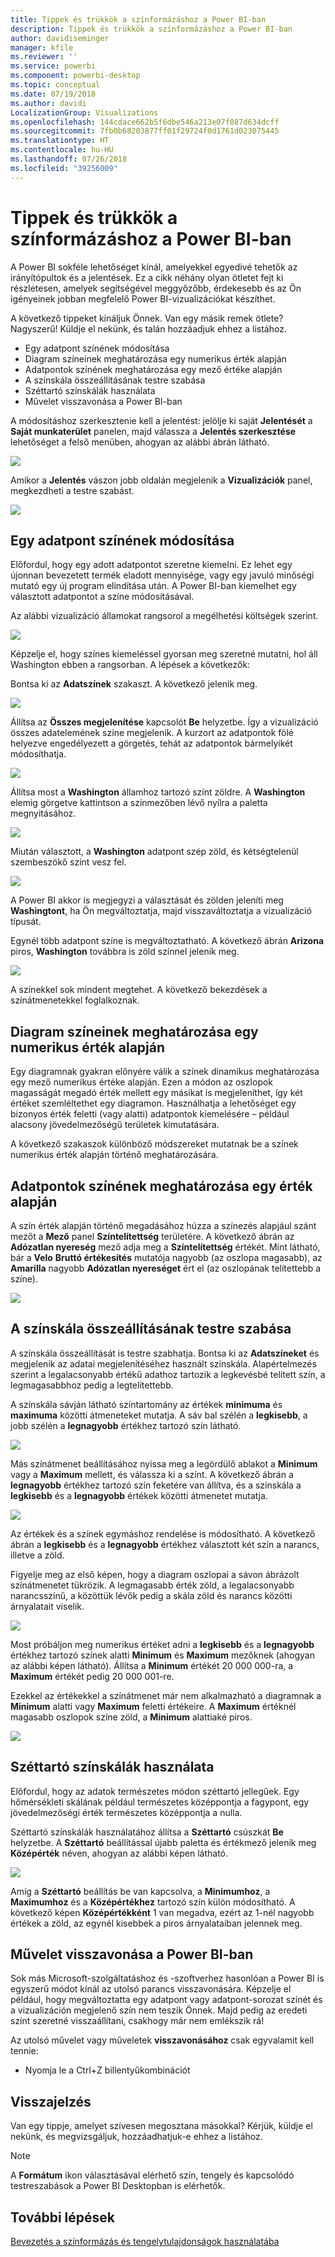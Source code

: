 ```yaml
---
title: Tippek és trükkök a színformázáshoz a Power BI-ban
description: Tippek és trükkök a színformázáshoz a Power BI-ban
author: davidiseminger
manager: kfile
ms.reviewer: ''
ms.service: powerbi
ms.component: powerbi-desktop
ms.topic: conceptual
ms.date: 07/19/2018
ms.author: davidi
LocalizationGroup: Visualizations
ms.openlocfilehash: 144cdace662b5f6dbe546a213e07f087d634dcff
ms.sourcegitcommit: 7fb0b68203877ff01f29724f0d1761d023075445
ms.translationtype: HT
ms.contentlocale: hu-HU
ms.lasthandoff: 07/26/2018
ms.locfileid: "39256009"
---
```

# <a name="tips-and-tricks-for-color-formatting-in-power-bi"></a>Tippek és trükkök a színformázáshoz a Power BI-ban
A Power BI sokféle lehetőséget kínál, amelyekkel egyedivé tehetők az irányítópultok és a jelentések. Ez a cikk néhány olyan ötletet fejt ki részletesen, amelyek segítségével meggyőzőbb, érdekesebb és az Ön igényeinek jobban megfelelő Power BI-vizualizációkat készíthet.

A következő tippeket kínáljuk Önnek. Van egy másik remek ötlete? Nagyszerű! Küldje el nekünk, és talán hozzáadjuk ehhez a listához.

* Egy adatpont színének módosítása
* Diagram színeinek meghatározása egy numerikus érték alapján
* Adatpontok színének meghatározása egy mező értéke alapján
* A színskála összeállításának testre szabása
* Széttartó színskálák használata
* Művelet visszavonása a Power BI-ban

A módosításhoz szerkesztenie kell a jelentést: jelölje ki saját **Jelentését** a **Saját munkaterület** panelen, majd válassza a **Jelentés szerkesztése** lehetőséget a felső menüben, ahogyan az alábbi ábrán látható.

![](media/service-tips-and-tricks-for-color-formatting/tipstrickscolor_1.png)

Amikor a **Jelentés** vászon jobb oldalán megjelenik a **Vizualizációk** panel, megkezdheti a testre szabást.

![](media/service-tips-and-tricks-for-color-formatting/tipstrickscolor_2.png)

## <a name="change-the-color-of-a-single-data-point"></a>Egy adatpont színének módosítása
Előfordul, hogy egy adott adatpontot szeretne kiemelni. Ez lehet egy újonnan bevezetett termék eladott mennyisége, vagy egy javuló minőségi mutató egy új program elindítása után. A Power BI-ban kiemelhet egy választott adatpontot a színe módosításával.

Az alábbi vizualizáció államokat rangsorol a megélhetési költségek szerint. 

![](media/service-tips-and-tricks-for-color-formatting/tipstrickscolor_3.png)

Képzelje el, hogy színes kiemeléssel gyorsan meg szeretné mutatni, hol áll Washington ebben a rangsorban. A lépések a következők:

Bontsa ki az **Adatszínek** szakaszt. A következő jelenik meg.

![](media/service-tips-and-tricks-for-color-formatting/tipstrickscolor_4.png)

Állítsa az **Összes megjelenítése** kapcsolót **Be** helyzetbe. Így a vizualizáció összes adatelemének színe megjelenik. A kurzort az adatpontok fölé helyezve engedélyezett a görgetés, tehát az adatpontok bármelyikét módosíthatja.

![](media/service-tips-and-tricks-for-color-formatting/tipstrickscolor_5.png)

Állítsa most a **Washington** államhoz tartozó színt zöldre. A **Washington** elemig görgetve kattintson a színmezőben lévő nyílra a paletta megnyitásához.

![](media/service-tips-and-tricks-for-color-formatting/tipstrickscolor_6.png)

Miután választott, a **Washington** adatpont szép zöld, és kétségtelenül szembeszökő színt vesz fel.

![](media/service-tips-and-tricks-for-color-formatting/tipstrickscolor_7.png)

A Power BI akkor is megjegyzi a választását és zölden jeleníti meg **Washingtont**, ha Ön megváltoztatja, majd visszaváltoztatja a vizualizáció típusát.

Egynél több adatpont színe is megváltoztatható. A következő ábrán **Arizona** piros, **Washington** továbbra is zöld színnel jelenik meg.

![](media/service-tips-and-tricks-for-color-formatting/tipstrickscolor_8.png)

A színekkel sok mindent megtehet. A következő bekezdések a színátmenetekkel foglalkoznak.

## <a name="base-the-colors-of-a-chart-on-a-numeric-value"></a>Diagram színeinek meghatározása egy numerikus érték alapján
Egy diagramnak gyakran előnyére válik a színek dinamikus meghatározása egy mező numerikus értéke alapján. Ezen a módon az oszlopok magasságát megadó érték mellett egy másikat is megjeleníthet, így két értéket szemléltethet egy diagramon. Használhatja a lehetőséget egy bizonyos érték feletti (vagy alatti) adatpontok kiemelésére – például alacsony jövedelmezőségű területek kimutatására.

A következő szakaszok különböző módszereket mutatnak be a színek numerikus érték alapján történő meghatározására.

## <a name="base-the-color-of-data-points-on-a-value"></a>Adatpontok színének meghatározása egy érték alapján
A szín érték alapján történő megadásához húzza a színezés alapjául szánt mezőt a **Mező** panel **Színtelítettség** területére. A következő ábrán az **Adózatlan nyereség** mező adja meg a **Színtelítettség** értékét. Mint látható, bár a **Velo** **Bruttó értékesítés** mutatója nagyobb (az oszlopa magasabb), az **Amarilla** nagyobb **Adózatlan nyereséget** ért el (az oszlopának telítettebb a színe).

![](media/service-tips-and-tricks-for-color-formatting/tipstrickscolor_9.png)

## <a name="customize-the-colors-used-in-the-color-scale"></a>A színskála összeállításának testre szabása
A színskála összeállítását is testre szabhatja. Bontsa ki az **Adatszíneket** és megjelenik az adatai megjelenítéséhez használt színskála. Alapértelmezés szerint a legalacsonyabb értékű adathoz tartozik a legkevésbé telített szín, a legmagasabbhoz pedig a legtelítettebb.

A színskála sávján látható színtartomány az értékek **minimuma** és **maximuma** közötti átmeneteket mutatja. A sáv bal szélén a **legkisebb**, a jobb szélén a **legnagyobb** értékhez tartozó szín látható.

![](media/service-tips-and-tricks-for-color-formatting/tipstrickscolor_10.png)

Más színátmenet beállításához nyissa meg a legördülő ablakot a **Minimum** vagy a **Maximum** mellett, és válassza ki a színt. A következő ábrán a **legnagyobb** értékhez tartozó szín feketére van állítva, és a színskála a **legkisebb** és a **legnagyobb** értékek közötti átmenetet mutatja.

![](media/service-tips-and-tricks-for-color-formatting/tipstrickscolor_11.png)

Az értékek és a színek egymáshoz rendelése is módosítható. A következő ábrán a **legkisebb** és a **legnagyobb** értékhez választott két szín a narancs, illetve a zöld.

Figyelje meg az első képen, hogy a diagram oszlopai a sávon ábrázolt színátmenetet tükrözik. A legmagasabb érték zöld, a legalacsonyabb narancsszínű, a közöttük lévők pedig a skála zöld és narancs közötti árnyalatait viselik.

![](media/service-tips-and-tricks-for-color-formatting/tipstrickscolor_12.png)

Most próbáljon meg numerikus értéket adni a **legkisebb** és a **legnagyobb** értékhez tartozó színek alatti **Minimum** és **Maximum** mezőknek (ahogyan az alábbi képen látható). Állítsa a **Minimum** értékét 20 000 000-ra, a **Maximum** értékét pedig 20 000 001-re.

Ezekkel az értékekkel a színátmenet már nem alkalmazható a diagramnak a **Minimum** alatti vagy **Maximum** feletti értékeire. A **Maximum** értéknél magasabb oszlopok színe zöld, a **Minimum** alattiaké piros.

![](media/service-tips-and-tricks-for-color-formatting/tipstrickscolor_13.png)

## <a name="use-diverging-color-scales"></a>Széttartó színskálák használata
Előfordul, hogy az adatok természetes módon széttartó jellegűek. Egy hőmérsékleti skálának például természetes középpontja a fagypont, egy jövedelmezőségi érték természetes középpontja a nulla.

Széttartó színskálák használatához állítsa a **Széttartó** csúszkát **Be** helyzetbe. A **Széttartó** beállítással újabb paletta és értékmező jelenik meg **Középérték** néven, ahogyan az alábbi képen látható.

![](media/service-tips-and-tricks-for-color-formatting/tipstrickscolor_14.png)

Amíg a **Széttartó** beállítás be van kapcsolva, a **Minimumhoz**, a **Maximumhoz** és a **Középértékhez** tartozó szín külön módosítható. A következő képen **Középértékként** 1 van megadva, ezért az 1-nél nagyobb értékek a zöld, az egynél kisebbek a piros árnyalataiban jelennek meg.

## <a name="how-to-undo-in-power-bi"></a>Művelet visszavonása a Power BI-ban
Sok más Microsoft-szolgáltatáshoz és -szoftverhez hasonlóan a Power BI is egyszerű módot kínál az utolsó parancs visszavonására. Képzelje el például, hogy megváltoztatta egy adatpont vagy adatpont-sorozat színét és a vizualizáción megjelenő szín nem teszik Önnek. Majd pedig az eredeti színt szeretné visszaállítani, csakhogy már nem emlékszik rá!

Az utolsó művelet vagy műveletek **visszavonásához** csak egyvalamit kell tennie:

- Nyomja le a Ctrl+Z billentyűkombinációt

## <a name="feedback"></a>Visszajelzés
Van egy tippje, amelyet szívesen megosztana másokkal? Kérjük, küldje el nekünk, és megvizsgáljuk, hozzáadhatjuk-e ehhez a listához.

>[!NOTE]
>A **Formátum** ikon választásával elérhető szín, tengely és kapcsolódó testreszabások a Power BI Desktopban is elérhetők.

## <a name="next-steps"></a>További lépések
[Bevezetés a színformázás és tengelytulajdonságok használatába](service-getting-started-with-color-formatting-and-axis-properties.md)

